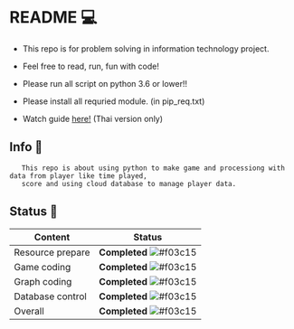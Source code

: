 # README :computer:

- This repo is for problem solving in information technology project.

- Feel free to read, run, fun with code!

- Please run all script on python 3.6 or lower!!

- Please install all requried module. (in pip_req.txt)

- Watch guide [here!](https://youtu.be/yMKMW3PX5CY) (Thai version only)

## Info :loudspeaker:

       This repo is about using python to make game and processiong with data from player like time played,
       score and using cloud database to manage player data.

## Status :traffic_light:
Content | Status
-------------- | --------------
Resource prepare | **Completed** ![#f03c15](https://placehold.it/25x15/00ff00/000000?text=+)
Game coding | **Completed** ![#f03c15](https://placehold.it/25x15/c5f015/000000?text=+)
Graph coding | **Completed** ![#f03c15](https://placehold.it/25x15/c5f015/000000?text=+)
Database control | **Completed** ![#f03c15](https://placehold.it/25x15/c5f015/000000?text=+)      
Overall | **Completed** ![#f03c15](https://placehold.it/25x15/c5f015/000000?text=+)


